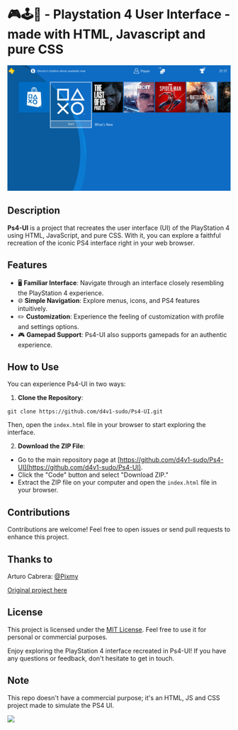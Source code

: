 # 🎮🕹️👾 - Playstation 4 User Interface - made with HTML, Javascript and pure CSS

![Screenshot](screenshot.png)

## Description

**Ps4-UI** is a project that recreates the user interface (UI) of the PlayStation 4 using HTML, JavaScript, and pure CSS. With it, you can explore a faithful recreation of the iconic PS4 interface right in your web browser.

## Features

- 🖥 **Familiar Interface**: Navigate through an interface closely resembling the PlayStation 4 experience.
- 🌐 **Simple Navigation**: Explore menus, icons, and PS4 features intuitively.
- ✏️ **Customization**: Experience the feeling of customization with profile and settings options.
- 🎮 **Gamepad Support**: Ps4-UI also supports gamepads for an authentic experience.

## How to Use

You can experience Ps4-UI in two ways:

1. **Clone the Repository**:

```shell
git clone https://github.com/d4v1-sudo/Ps4-UI.git
```

Then, open the `index.html` file in your browser to start exploring the interface.

2. **Download the ZIP File**:

- Go to the main repository page at [https://github.com/d4v1-sudo/Ps4-UI](https://github.com/d4v1-sudo/Ps4-UI).
- Click the "Code" button and select "Download ZIP."
- Extract the ZIP file on your computer and open the `index.html` file in your browser.

## Contributions

Contributions are welcome! Feel free to open issues or send pull requests to enhance this project.

## Thanks to

Arturo Cabrera: [@Pixmy](https://www.github.com/Pixmy)

[Original project here](https://codepen.io/Pixmy/pen/qaYQoV)

## License

This project is licensed under the [MIT License](LICENSE). Feel free to use it for personal or commercial purposes.

Enjoy exploring the PlayStation 4 interface recreated in Ps4-UI! If you have any questions or feedback, don't hesitate to get in touch.

## Note

This repo doesn't have a commercial purpose; it's an HTML, JS and CSS project made to simulate the PS4 UI.


<a href="https://visitorbadge.io/status?path=https%3A%2F%2Fgithub.com%2Fd4v1-sudo%2FPs4-UI"><img src="https://api.visitorbadge.io/api/visitors?path=https%3A%2F%2Fgithub.com%2Fd4v1-sudo%2FPs4-UI&label=Thanks%20for%20dropping%20in&countColor=%23d9e3f0" /></a>

